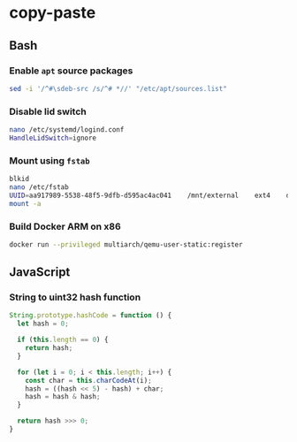 # copy-paste

## Bash

### Enable `apt` source packages
```bash
sed -i '/^#\sdeb-src /s/^# *//' "/etc/apt/sources.list"
```

### Disable lid switch
```bash
nano /etc/systemd/logind.conf
HandleLidSwitch=ignore
```

### Mount using `fstab`
```bash
blkid
nano /etc/fstab
UUID=aa917989-5538-48f5-9dfb-d595ac4ac041    /mnt/external    ext4    defaults    0    0
mount -a
```

### Build Docker ARM on x86
```bash
docker run --privileged multiarch/qemu-user-static:register
```

## JavaScript

### String to uint32 hash function
```javascript
String.prototype.hashCode = function () {
  let hash = 0;

  if (this.length == 0) {
    return hash;
  }

  for (let i = 0; i < this.length; i++) {
    const char = this.charCodeAt(i);
    hash = ((hash << 5) - hash) + char;
    hash = hash & hash;
  }

  return hash >>> 0;
}
```
